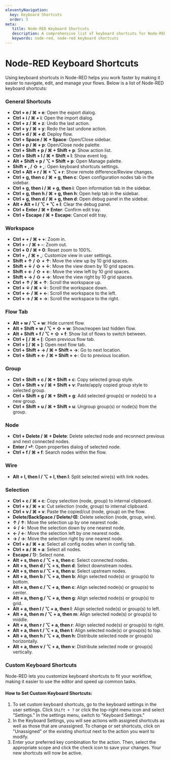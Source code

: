 ```yaml
---
eleventyNavigation:
  key: Keyboard Shortcuts
  order: 3
meta:
   title: Node-RED Keyboard Shortcuts
   description: A comprehensive list of keyboard shortcuts for Node-RED to enhance productivity and streamline workflow.
   keywords: node-red, node-red keyboard shortcuts
---
```


# Node-RED Keyboard Shortcuts

Using keyboard shortcuts in Node-RED helps you work faster by making it easier to navigate, edit, and manage your flows. Below is a list of Node-RED keyboard shortcuts:

### General Shortcuts

- **Ctrl + e / ⌘ + e**: Open the export dialog.
- **Ctrl + i / ⌘ + i**: Open the import dialog.
- **Ctrl + z / ⌘ + z**: Undo the last action.
- **Ctrl + y / ⌘ + y**: Redo the last undone action.
- **Ctrl + d / ⌘ + d**: Deploy flow.
- **Ctrl + Space / ⌘ + Space**: Open/Close sidebar.
- **Ctrl + p / ⌘ + p**: Open/Close node palette.
- **Ctrl + Shift + p / ⌘ + Shift + p**: Show action list.
- **Ctrl + Shift + l / ⌘ + Shift + l**: Show event log.
- **Alt + Shift + p / ⌥ + Shift + p**: Open Manage palette.
- **Shift + , / ⇧ + ,**: Open keyboard shortcuts settings.
- **Ctrl + Alt + r / ⌘ + ⌥ + r**: Show remote difference/Review changes.
- **Ctrl + g, then c / ⌘ + g, then c**: Open configuration nodes tab in the sidebar.
- **Ctrl + g, then i / ⌘ + g, then i**: Open information tab in the sidebar.
- **Ctrl + g, then h / ⌘ + g, then h**: Open help tab in the sidebar.
- **Ctrl + g, then d / ⌘ + g, then d**: Open debug panel in the sidebar.
- **Alt + Alt + l / ⌥ + ⌥ + l**: Clear the debug panel.
- **Ctrl + Enter / ⌘ + Enter**: Confirm edit tray.
- **Ctrl + Escape / ⌘ + Escape**: Cancel edit tray.

### Workspace

- **Ctrl + + / ⌘ + +**: Zoom in.
- **Ctrl + - / ⌘ + -**: Zoom out.
- **Ctrl + 0 / ⌘ + 0**: Reset zoom to 100%.
- **Ctrl + , / ⌘ + ,**: Customize view in user settings.
- **Shift + ↑ / ⇧ + ↑**: Move the view up by 10 grid spaces.
- **Shift + ↓ / ⇧ + ↓**: Move the view down by 10 grid spaces.
- **Shift + ← / ⇧ + ←**: Move the view left by 10 grid spaces.
- **Shift + → / ⇧ + →**: Move the view right by 10 grid spaces.
- **Ctrl + ↑  / ⌘ + ↑**: Scroll the workspace up.
- **Ctrl + ↓  / ⌘ + ↓**: Scroll the workspace down.
- **Ctrl + ←  / ⌘ + ←**: Scroll the workspace to the left.
- **Ctrl + →  / ⌘ + →**: Scroll the workspace to the right.

### Flow Tab

- **Alt + w / ⌥ + w**: Hide current flow.
- **Alt + Shift + w / ⌥ + ⇧ + w**: Show/reopen last hidden flow.
- **Alt + Shift + f / ⌥ + ⇧ + f**: Show list of flows to switch between.
- **Ctrl + [ / ⌘ + [**: Open previous flow tab.
- **Ctrl + ] / ⌘ + ]**: Open next flow tab.
- **Ctrl + Shift + → / ⌘ + Shift + →**: Go to next location.
- **Ctrl + Shift + ← / ⌘ + Shift + ←**: Go to previous location.

### Group

- **Ctrl + Shift + c / ⌘ + Shift + c**: Copy selected group style.
- **Ctrl + Shift + v / ⌘ + Shift + v**: Paste/apply copied group style to selected group.
- **Ctrl + Shift + g / ⌘ + Shift + g**: Add selected group(s) or node(s) to a new group.
- **Ctrl + Shift + u / ⌘ + Shift + u**: Ungroup group(s) or node(s) from the group.

### Node

- **Ctrl + Delete / ⌘ + Delete**: Delete selected node and reconnect previous and next connected nodes.
- **Enter / ⏎**: Open properties dialog of selected node.
- **Ctrl + f / ⌘ + f**: Search nodes within the flow.

### Wire

- **Alt + l, then l / ⌥ + l, then l**: Split selected wire(s) with link nodes.

### Selection

- **Ctrl + c / ⌘ + c**: Copy selection (node, group) to internal clipboard.
- **Ctrl + x / ⌘ + x**: Cut selection (node, group) to internal clipboard.
- **Ctrl + v / ⌘ + v**: Paste the copied/cut (node, group) on the flow.
- **Delete/BackSpace / Delete/⌫**: Delete selection (node, group, wire).
- **↑ / ↑**: Move the selection up by one nearest node.
- **↓ / ↓**: Move the selection down by one nearest node.
- **← / ←**: Move the selection left by one nearest node.
- **→ / →**: Move the selection right by one nearest node.
- **Ctrl + a / ⌘ + a**: Select all config nodes when in config tab.
- **Ctrl + a / ⌘ + a**: Select all nodes.
- **Escape / ⎋**: Select none.
- **Alt + s, then c / ⌥ + s, then c**: Select connected nodes.
- **Alt + s, then d / ⌥ + s, then d**: Select downstream nodes.
- **Alt + s, then u / ⌥ + s, then u**: Select upstream nodes.
- **Alt + a, then b / ⌥ + a, then b**: Align selected node(s) or group(s) to bottom.
- **Alt + a, then c / ⌥ + a, then c**: Align selected node(s) or group(s) to center.
- **Alt + a, then g / ⌥ + a, then g**: Align selected node(s) or group(s) to grid.
- **Alt + a, then l / ⌥ + a, then l**: Align selected node(s) or group(s) to left.
- **Alt + a, then m / ⌥ + a, then m**: Align selected node(s) or group(s) to middle.
- **Alt + a, then r / ⌥ + a, then r**: Align selected node(s) or group(s) to right.
- **Alt + a, then t / ⌥ + a, then t**: Align selected node(s) or group(s) to top.
- **Alt + a, then h / ⌥ + a, then h**: Distribute selected node or group(s) horizontally.
- **Alt + a, then v / ⌥ + a, then v**: Distribute selected node or group(s) vertically.

### Custom Keyboard Shortcuts

Node-RED lets you customize keyboard shortcuts to fit your workflow, making it easier to use the editor and speed up common tasks.

#### How to Set Custom Keyboard Shortcuts:

1. To set custom keyboard shortcuts, go to the keyboard settings in the user settings. Click `Shift + ?` or click the top-right menu icon and select "Settings." In the settings menu, switch to "Keyboard Settings."
2. In the Keyboard Settings, you will see actions with assigned shortcuts as well as those that are unassigned. To change or set shortcuts, click on "Unassigned" or the existing shortcut next to the action you want to modify.
3. Enter your preferred key combination for the action. Then, select the appropriate scope and click the check icon to save your changes. Your new shortcuts will now be active.